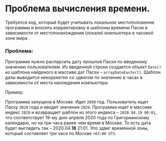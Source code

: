 #  Проблема вычисления времени.

Требуется код, который будет учитывать локальное местоположение программы и вносить корректировку в шаблоны времени Пасхи в зависимости от местопонахождения (локали)  компьютера в часовой зоне мира .

### Проблема:

Программе нужно распарсить дату прошлой Пасхи по введеному значению пользователем. Из введенной строки создается объект `Date()` из шаблона найденого в массиве дат Пасхи – `arrayDateEaster[]`. Шаблон даты выводится некорректно со здвигом по значению в часах в зависимости от места нахождения компьютера. 

Пример:

Программа запущена в Москве. Идет `2050` год. Пользователь ищет Пасху `2020` года и вводит значение `2020`. Программа ищет в массиве индекс `2020` и возвращает шаблон из этого индекса – `2020.04.19 00:01`, что соответствует 19-му дню апреля 2020 года по Григорианскому календарю, но на три часа ранее чем время в Москве. То есть дата будет выглядеть так – 2020.04.**18** 21:01. Это здвиг временной зоны, который составляет три часа по Москве `+03:00 UTS`.



